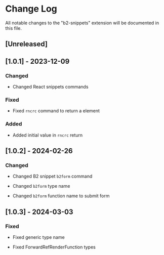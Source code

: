 # Change Log

All notable changes to the "b2-snippets" extension will be documented in this file.

## [Unreleased]

## [1.0.1] - 2023-12-09

### Changed

- Changed React snippets commands

### Fixed

- Fixed `rncrc` command to return a element

### Added

- Added initial value in `rncrc` return

## [1.0.2] - 2024-02-26

### Changed

- Changed B2 snippet `b2form` command

- Changed `b2form` type name

- Changed `b2form` function name to submit form

## [1.0.3] - 2024-03-03

### Fixed

- Fixed generic type name

- Fixed ForwardRefRenderFunction types
